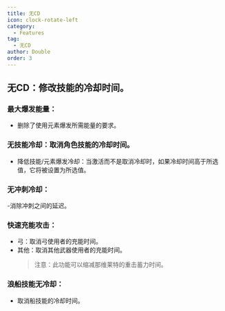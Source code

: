 ```yaml
---
title: 无CD
icon: clock-rotate-left
category:
  - Features
tag:
  - 无CD
author: Double
order: 3
---
```


## 无CD：修改技能的冷却时间。
### 最大爆发能量：
- 删除了使用元素爆发所需能量的要求。

### 无技能冷却：取消角色技能的冷却时间。
- 降低技能/元素爆发冷却：当激活而不是取消冷却时，如果冷却时间高于所选值，它将被设置为所选值。
### 无冲刺冷却：
-消除冲刺之间的延迟。
### 快速充能攻击：
- 弓：取消弓使用者的充能时间。
- 其他：取消其他武器使用者的充能时间。
  >注意：此功能可以缩减那维莱特的重击蓄力时间。
### 浪船技能无冷却：
- 取消船技能的冷却时间。

